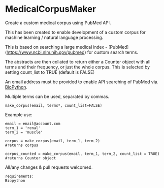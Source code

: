 # MedicalCorpusMaker
Create a custom medical corpus using PubMed API.

This has been created to enable development of a custom corpus for machine learning / natural language processing. 

This is based on searching a large medical index - [PubMed] (https://www.ncbi.nlm.nih.gov/pubmed) for custom search terms.

The abstracts are then collated to return either a Counter object with all terms and their frequency, or just the whole corpus. This is selected by setting count_list to TRUE (default is FALSE)

An email address must be provided to enable API searching of PubMed via. [BioPython](https://biopython.org/DIST/docs/api/Bio.Entrez-module.html).

Multiple terms can be used, separated by commas.

```
make_corpus(email, terms*, count_list=FALSE)
```

Example use:

```
email = email@account.com
term_1 = 'renal'
term_2 = 'muscle'

corpus = make_corpus(email, term_1, term_2)
#returns corpus 

corpus_counted = make_corpus(email, term_1, term_2, count_list = TRUE)
#returns Counter object

```
All/any changes & pull requests welcomed. 

```
requirements:
Biopython

```
